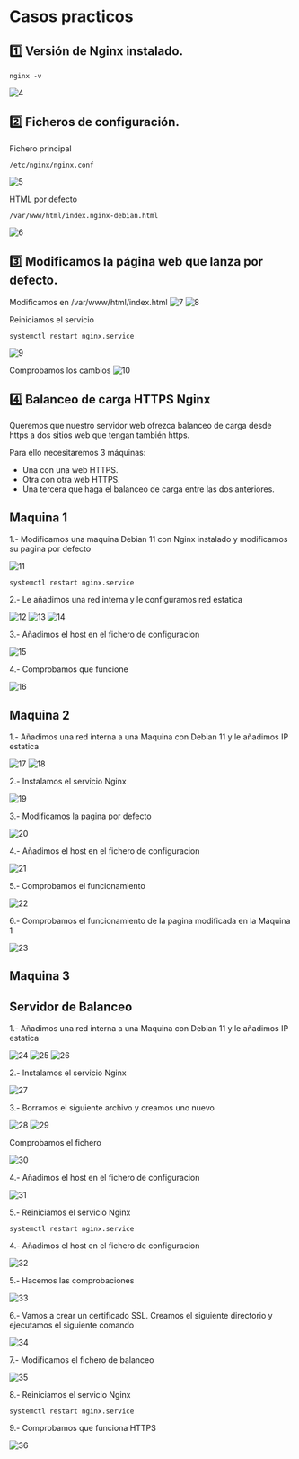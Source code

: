 # Casos practicos
## :one: Versión de Nginx instalado.
```
nginx -v
```
![4](https://github.com/kikelopser/Nginx/blob/main/Nginx/4.PNG)

## :two: Ficheros de configuración.
Fichero principal
```
/etc/nginx/nginx.conf
```
![5](https://github.com/kikelopser/Nginx/blob/main/Nginx/5.PNG)

HTML por defecto
```
/var/www/html/index.nginx-debian.html  
```
![6](https://github.com/kikelopser/Nginx/blob/main/Nginx/6.PNG)

## :three: Modificamos la página web que lanza por defecto.
Modificamos en /var/www/html/index.html
![7](https://github.com/kikelopser/Nginx/blob/main/Nginx/7.PNG)
![8](https://github.com/kikelopser/Nginx/blob/main/Nginx/8.PNG)

Reiniciamos el servicio
```
systemctl restart nginx.service
```
![9](https://github.com/kikelopser/Nginx/blob/main/Nginx/9.PNG)

Comprobamos los cambios
![10](https://github.com/kikelopser/Nginx/blob/main/Nginx/10.PNG)

## :four: Balanceo de carga HTTPS Nginx

Queremos que nuestro servidor web ofrezca balanceo de carga desde https a dos sitios web que tengan también https.

Para ello necesitaremos 3 máquinas:

- Una con una web HTTPS.
- Otra con otra web HTTPS.
- Una tercera que haga el balanceo de carga entre las dos anteriores.

## Maquina 1
1.- Modificamos una maquina Debian 11 con Nginx instalado y modificamos su pagina por defecto

![11](https://github.com/kikelopser/Nginx/blob/main/Nginx/11.PNG)

```
systemctl restart nginx.service
```
2.- Le añadimos una red interna y le configuramos red estatica

![12](https://github.com/kikelopser/Nginx/blob/main/Nginx/12.PNG)
![13](https://github.com/kikelopser/Nginx/blob/main/Nginx/13.PNG)
![14](https://github.com/kikelopser/Nginx/blob/main/Nginx/14.PNG)

3.- Añadimos el host en el fichero de configuracion

![15](https://github.com/kikelopser/Nginx/blob/main/Nginx/15.PNG)

4.- Comprobamos que funcione

![16](https://github.com/kikelopser/Nginx/blob/main/Nginx/16.PNG)

## Maquina 2
1.- Añadimos una red interna a una Maquina con Debian 11 y le añadimos IP estatica

![17](https://github.com/kikelopser/Nginx/blob/main/Nginx/17.PNG)
![18](https://github.com/kikelopser/Nginx/blob/main/Nginx/18.PNG)

2.- Instalamos el servicio Nginx

![19](https://github.com/kikelopser/Nginx/blob/main/Nginx/19.PNG)

3.- Modificamos la pagina por defecto

![20](https://github.com/kikelopser/Nginx/blob/main/Nginx/20.PNG)

4.- Añadimos el host en el fichero de configuracion

![21](https://github.com/kikelopser/Nginx/blob/main/Nginx/21.PNG)

5.- Comprobamos el funcionamiento

![22](https://github.com/kikelopser/Nginx/blob/main/Nginx/22.PNG)

6.- Comprobamos el funcionamiento de la pagina modificada en la Maquina 1

![23](https://github.com/kikelopser/Nginx/blob/main/Nginx/23.PNG)

## Maquina 3
## Servidor de Balanceo
1.- Añadimos una red interna a una Maquina con Debian 11 y le añadimos IP estatica

![24](https://github.com/kikelopser/Nginx/blob/main/Nginx/24.PNG)
![25](https://github.com/kikelopser/Nginx/blob/main/Nginx/25.PNG)
![26](https://github.com/kikelopser/Nginx/blob/main/Nginx/26.PNG)

2.- Instalamos el servicio Nginx

![27](https://github.com/kikelopser/Nginx/blob/main/Nginx/27.PNG)

3.- Borramos el siguiente archivo y creamos uno nuevo

![28](https://github.com/kikelopser/Nginx/blob/main/Nginx/28.PNG)
![29](https://github.com/kikelopser/Nginx/blob/main/Nginx/29.PNG)

Comprobamos el fichero

![30](https://github.com/kikelopser/Nginx/blob/main/Nginx/30.PNG)

4.- Añadimos el host en el fichero de configuracion

![31](https://github.com/kikelopser/Nginx/blob/main/Nginx/31.PNG)

5.- Reiniciamos el servicio Nginx
```
systemctl restart nginx.service
```

4.- Añadimos el host en el fichero de configuracion

![32](https://github.com/kikelopser/Nginx/blob/main/Nginx/32.PNG)

5.- Hacemos las comprobaciones

![33](https://github.com/kikelopser/Nginx/blob/main/Nginx/33.PNG)

6.- Vamos a crear un certificado SSL. Creamos el siguiente directorio y ejecutamos el siguiente comando

![34](https://github.com/kikelopser/Nginx/blob/main/Nginx/34.PNG)

7.- Modificamos el fichero de balanceo

![35](https://github.com/kikelopser/Nginx/blob/main/Nginx/35.PNG)

8.- Reiniciamos el servicio Nginx
```
systemctl restart nginx.service
```

9.- Comprobamos que funciona HTTPS

![36](https://github.com/kikelopser/Nginx/blob/main/Nginx/36.PNG)
